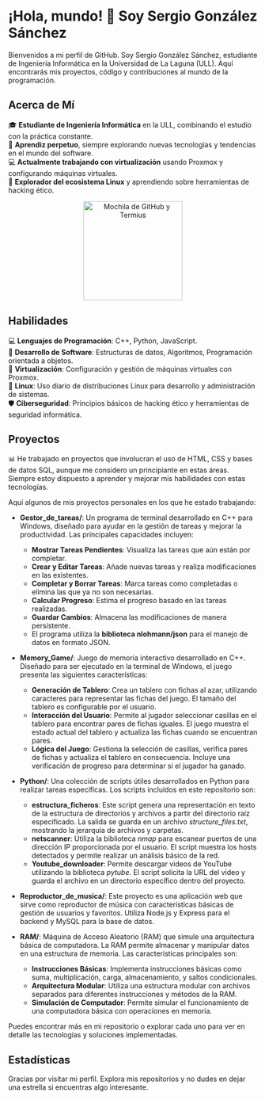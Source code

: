 # ¡Hola, mundo! 👋 Soy Sergio González Sánchez

Bienvenidos a mi perfil de GitHub. Soy Sergio González Sánchez, estudiante de Ingeniería Informática en la Universidad de La Laguna (ULL). Aquí encontrarás mis proyectos, código y contribuciones al mundo de la programación.

## Acerca de Mí

🎓 **Estudiante de Ingeniería Informática** en la ULL, combinando el estudio con la práctica constante.  
🌱 **Aprendiz perpetuo**, siempre explorando nuevas tecnologías y tendencias en el mundo del software.  
💻 **Actualmente trabajando con virtualización** usando Proxmox y configurando máquinas virtuales.  
🐧 **Explorador del ecosistema Linux** y aprendiendo sobre herramientas de hacking ético.  

<p align="center">
  <img alt="Mochila de GitHub y Termius" src="https://ci3.googleusercontent.com/meips/ADKq_NZnCx3PGWLFNqHfbyPPtCGJ3_oV0OXb4j8UAvoZHTW4J7mzoLTore0xV0qIpYHYQMjYUKLUlBFc7YoSBRYNaUEc1VeMixE3i1-_VQEGoKTvTp7PGjB6cGSt7k5iCIvhYwEei2RJkW4Asb8nA1m2Gz_d3Yh2vohkTJF77dKHGTgkV8wRFarHKt4=s0-d-e1-ft#http://cdn.mcauto-images-production.sendgrid.net/35b7cd9f52d51748/da62c85b-4e77-45a3-b4e1-8920f63f7a2d/629x750.png" width="200"/>
</p>

## Habilidades

💻 **Lenguajes de Programación**: C++, Python, JavaScript.  
🔧 **Desarrollo de Software**: Estructuras de datos, Algoritmos, Programación orientada a objetos.  
🤖 **Virtualización**: Configuración y gestión de máquinas virtuales con Proxmox.  
🐧 **Linux**: Uso diario de distribuciones Linux para desarrollo y administración de sistemas.  
🛡️ **Ciberseguridad**: Principios básicos de hacking ético y herramientas de seguridad informática.  

## Proyectos

📊 He trabajado en proyectos que involucran el uso de HTML, CSS y bases de datos SQL, aunque me considero un principiante en estas áreas. Siempre estoy dispuesto a aprender y mejorar mis habilidades con estas tecnologías.



Aquí algunos de mis proyectos personales en los que he estado trabajando:
 
- **Gestor\_de\_tareas/**: Un programa de terminal desarrollado en C++ para Windows, diseñado para ayudar en la gestión de tareas y mejorar la productividad. Las principales capacidades incluyen:
	
	- **Mostrar Tareas Pendientes**: Visualiza las tareas que aún están por completar.
	- **Crear y Editar Tareas**: Añade nuevas tareas y realiza modificaciones en las existentes.
	- **Completar y Borrar Tareas**: Marca tareas como completadas o elimina las que ya no son necesarias.	
	- **Calcular Progreso**: Estima el progreso basado en las tareas realizadas.
	- **Guardar Cambios**: Almacena las modificaciones de manera persistente.	
	- El programa utiliza la **biblioteca nlohmann/json** para el manejo de datos en formato JSON.
	
- **Memory\_Game/**: Juego de memoria interactivo desarrollado en C++. Diseñado para ser ejecutado en la terminal de Windows, el juego presenta las siguientes características:

	- **Generación de Tablero**: Crea un tablero con fichas al azar, utilizando caracteres para representar las fichas del juego. El tamaño del tablero es configurable por el usuario.
	- **Interacción del Usuario**: Permite al jugador seleccionar casillas en el tablero para encontrar pares de fichas iguales. El juego muestra el estado actual del tablero y actualiza las fichas cuando se encuentran pares.
	- **Lógica del Juego**: Gestiona la selección de casillas, verifica pares de fichas y actualiza el tablero en consecuencia. Incluye una verificación de progreso para determinar si el jugador ha ganado.
	
- **Python/**: Una colección de scripts útiles desarrollados en Python para realizar tareas específicas. Los scripts incluidos en este repositorio son:

	- **estructura\_ficheros**: Este script genera una representación en texto de la estructura de directorios y archivos a partir del directorio raíz especificado. La salida se guarda en un archivo _structure_files.txt_, mostrando la jerarquía de archivos y carpetas.
	- **netscanner**: Utiliza la biblioteca _nmap_ para escanear puertos de una dirección IP proporcionada por el usuario. El script muestra los hosts detectados y permite realizar un análisis básico de la red.
	- **Youtube\_downloader**: Permite descargar videos de YouTube utilizando la biblioteca _pytube_. El script solicita la URL del video y guarda el archivo en un directorio específico dentro del proyecto.

- **Reproductor\_de\_musica/**: Este proyecto es una aplicación web que sirve como reproductor de música con características básicas de gestión de usuarios y favoritos. Utiliza Node.js y Express para el backend y MySQL para la base de datos.

- **RAM/**: Máquina de Acceso Aleatorio (RAM) que simule una arquitectura básica de computadora. La RAM permite almacenar y manipular datos en una estructura de memoria. Las caracteristicas principales son:
	- **Instrucciones Básicas**: Implementa instrucciones básicas como suma, multiplicación, carga, almacenamiento, y saltos condicionales.
	- **Arquitectura Modular**: Utiliza una estructura modular con archivos separados para diferentes instrucciones y métodos de la RAM.
	- **Simulación de Computador**: Permite simular el funcionamiento de una computadora básica con operaciones en memoria.

Puedes encontrar más en mi repositorio o explorar cada uno para ver en detalle las tecnologías y soluciones implementadas.

## Estadísticas

Gracias por visitar mi perfil. Explora mis repositorios y no dudes en dejar una estrella si encuentras algo interesante.

